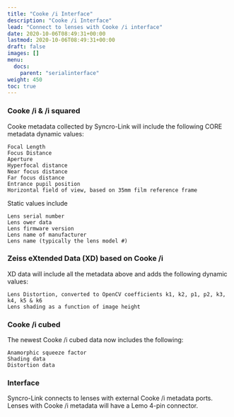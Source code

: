 ```yaml
---
title: "Cooke /i Interface"
description: "Cooke /i Interface"
lead: "Connect to lenses with Cooke /i interface"
date: 2020-10-06T08:49:31+00:00
lastmod: 2020-10-06T08:49:31+00:00
draft: false
images: []
menu:
  docs:
    parent: "serialinterface"
weight: 450
toc: true
---
```


### Cooke /i & /i squared

Cooke metadata collected by Syncro-Link will include the following CORE metadata dynamic values:

    Focal Length
    Focus Distance
    Aperture
    Hyperfocal distance
    Near focus distance
    Far focus distance
    Entrance pupil position
    Horizontal field of view, based on 35mm film reference frame

Static values include

    Lens serial number
    Lens ower data
    Lens firmware version
    Lens name of manufacturer
    Lens name (typically the lens model #)

### Zeiss eXtended Data (XD) based on Cooke /i

XD data will include all the metadata above and adds the following dynamic values:

    Lens Distortion, converted to OpenCV coefficients k1, k2, p1, p2, k3, k4, k5 & k6
    Lens shading as a function of image height

### Cooke /i cubed

The newest Cooke /i cubed data now includes the following:

    Anamorphic squeeze factor
    Shading data
    Distortion data

### Interface

Syncro-Link connects to lenses with external Cooke /i metadata ports. Lenses with Cooke /i metadata will have a Lemo 4-pin connector.
